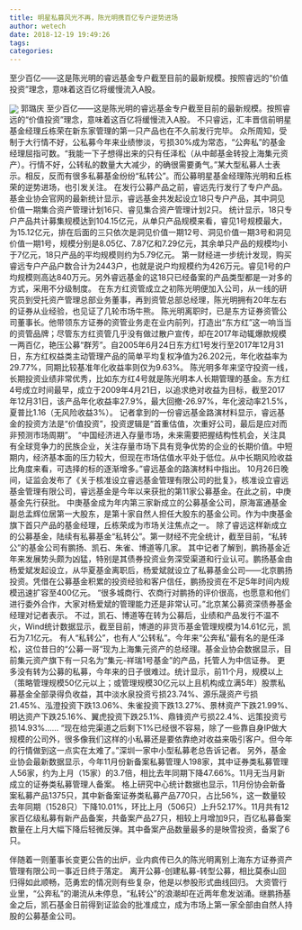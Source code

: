 ```yaml
---
title: 明星私募风光不再，陈光明携百亿专户逆势进场
author: wetech
date: 2018-12-19 19:49:26
tags: 
categories: 
---
```

至少百亿——这是陈光明的睿远基金专户截至目前的最新规模。按照睿远的“价值投资”理念，意味着这百亿将缓慢流入A股。
<!-- more -->
<img align="center" border="0" src="https://imgcdn.yicai.com/uppics/images/2018/12/74c9848c3e45d1e3cfe64c5f1c2606c6.jpg" />
郭璐庆
至少百亿——这是陈光明的睿远基金专户截至目前的最新规模。按照睿远的“价值投资”理念，意味着这百亿将缓慢流入A股。
不只睿远，汇丰晋信前明星基金经理丘栋荣在新东家管理的第一只产品也在不久前发行完毕。
众所周知，受制于大行情不好，公私募今年来业绩惨淡，亏损30%成为常态，“公奔私”的基金经理屈指可数。“我能一下子想得出来的只有任泽松（从中邮基金转投上海集元资产）。行情不好，公转私的数量大大减少，的确很需要勇气。”某大型私募人士表示。相反，反而有很多私募基金纷纷“私转公”。而公募明星基金经理陈光明和丘栋荣的逆势进场，也引发关注。
在发行公募产品之前，睿远先行发行了专户产品。基金业协会官网的最新统计显示，睿远基金共发起设立18只专户产品，其中洞见价值一期集合资产管理计划16只、睿见集合资产管理计划2只。
统计显示，18只专户产品共计募集规模达到104.15亿元，从单只产品规模来看，睿见1号规模最大，为15.12亿元，排在后面的三只依次是洞见价值一期12号、洞见价值一期3号和洞见价值一期1号，规模分别是8.05亿、7.87亿和7.29亿元，其余单只产品的规模均小于7亿元，18只产品的平均规模则约为5.79亿元。
第一财经进一步统计发现，购买睿远专户产品户数合计为2443户，也就是说户均规模约为426万元。睿见1号的户均规模则高达840万元。另外睿远基金的这18只已经备案的产品类型都是一对多的方式，采用不分级制度。
在东方红资管成立之初陈光明便加入公司，从一线的研究员到受托资产管理总部业务董事，再到资管总部总经理，陈光明拥有20年左右的证券从业经验，也见证了几轮市场牛熊。
陈光明离职时，已是东方证券资管公司董事长。他带领东方证券的资管业务走在业内前列，打造出“东方红”这一响当当的资管品牌；尽管东方红资管几乎没有做过散户宣传，却在2017年动辄爆款规模一两百亿，艳压公募“群芳”。自2005年6月24日东方红1号发行至2017年12月31日，东方红权益类主动管理产品的简单平均复权净值为26.202元，年化收益率为29.77%，同期比较基准年化收益率则仅为9.63%。
陈光明多年来坚守投资一线，长期投资业绩非常优秀，比如东方红4号就是陈光明本人长期管理的基金。东方红4号成立时间最早，成立于2009年4月21日，以追求绝对收益为目标，截至2017年12月31日，该产品年化收益率27.9%，最大回撤-26.97%，年化波动率21.5%，夏普比1.16（无风险收益3%）。
记者拿到的一份睿远基金路演材料显示，睿远基金的投资方法是“价值投资”，投资逻辑是“首重估值，次重好公司，最后是应对而非预测市场周期”。
“中国经济进入存量市场，未来需要把握结构性机会，关注具有全球竞争力的民族企业，关注存量市场下具有竞争优势的企业的长期价值。中短期内，经济基本面的压力较大，但现在市场估值水平处于低位。从中长期风险收益比角度来看，可选择的标的逐渐增多。”睿远基金的路演材料中指出。
10月26日晚间，证监会发布了《关于核准设立睿远基金管理有限公司的批复》，核准设立睿远基金管理有限公司，睿远基金是今年以来获批的第11家公募基金。在此之前，中庚基金先行获批。
中庚基金成为年内第三家新成立的公募基金公司，原海富通基金副总孟辉位居第一大股东，是第十家自然人担任大股东的基金公司。作为中庚基金旗下首只产品的基金经理，丘栋荣成为市场关注焦点之一。
除了睿远这样新成立的公募基金，陆续有私募基金“私转公”。第一财经不完全统计，截至目前，“私转公”的基金公司有鹏扬、凯石、朱雀、博道等几家。
其中记者了解到，鹏扬基金近年来发展势头颇为凶猛，特别是其债券投资业务深受渠道和行业认可。鹏扬基金由杨爱斌发起设立，从华夏基金离职后，杨爱斌就设立了私募基金公司——北京鹏扬投资。凭借在公募基金积累的投资经验和客户信任，鹏扬投资在不足5年时间内规模迅速扩容至400亿元。
“很多城商行、农商行对鹏扬的评价很高，也愿意和他们进行委外合作，大家对杨爱斌的管理能力还是非常认可。”北京某公募资深债券基金经理对记者表示。
不过，凯石、博道等在转为公募后，业绩和产品发行不温不火，Wind统计数据显示，截至目前，博道的非货币基金管理规模为14.61亿元，凯石为7.1亿元。
有人“私转公”，也有人“公转私”。今年来“公奔私”最有名的是任泽松，这位昔日的“公募一哥”现为上海集元资产的总经理。基金业协会数据显示，目前集元资产旗下有一只名为“集元-祥瑞1号基金”的产品，托管人为中信证券。
更多没有转为公募的私募，今年来的日子很难过。统计显示，前11个月，规模以上（策略管理规模50亿元以上；或管理规模30亿元以上且机构成立满5年）股票私募基金全部录得负收益，其中淡水泉投资亏损23.74%、源乐晟资产亏损21.45%、泓澄投资下跌13.06%、朱雀投资下跌13.27%、景林资产下跌21.99%、明达资产下跌25.16%、翼虎投资下跌25.1%、鼎锋资产亏损22.4%、远策投资亏损14.93%……
“现在给完渠道之后剩下1%已经很不容易，除了一些靠自身IP做大规模的公司外，很多像我们这样的小私募还是要依靠绝对收益来吸引客户。但今年的行情做到这一点实在太难了。”深圳一家中小型私募老总告诉记者。
另外，基金业协会最新数据显示，今年11月份新备案私募管理人198家，其中证券类私募管理人56家，约为上月（15家）的3.7倍，相比去年同期下降47.66%。11月无当月新成立的证券类私募管理人备案。
格上研究中心统计数据也显示，11月份协会新备案私募产品1375只，其中新备案证券类私募产品770只，占比56%，这一数量较去年同期（1528只）下降10.01%，环比上月（506只）上升52.17%。11月共有12家百亿级私募有新产品备案，共备案产品27只，相较上月增加9只，百亿私募备案数量在上月大幅下降后轻微反弹。其中备案产品数量最多的是映雪投资，备案了6只。
 
 
伴随着一则董事长变更公告的出炉，业内疯传已久的陈光明离别上海东方证券资产管理有限公司一事近日终于落定。
离开公募-创建私募-转型公募，相比莫泰山回归得如此顺畅，范勇宏的情况则有些复杂，他是以参股形式曲线回归。
大资管行业里，“公奔私”的潮流从未停息，“私转公”的浪潮却在近两年愈发汹涌。继鹏扬基金之后，凯石基金日前得到证监会的批准成立，成为市场上第一家全部由自然人持股的公募基金公司。
